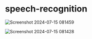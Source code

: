 # speech-recognition
![Screenshot 2024-07-15 081459](https://github.com/user-attachments/assets/dde0dcc3-da02-4c66-95f6-b8e197237fe4)

![Screenshot 2024-07-15 081428](https://github.com/user-attachments/assets/141d0ee6-50a2-4b2a-83a1-6c05b2c2495d)
